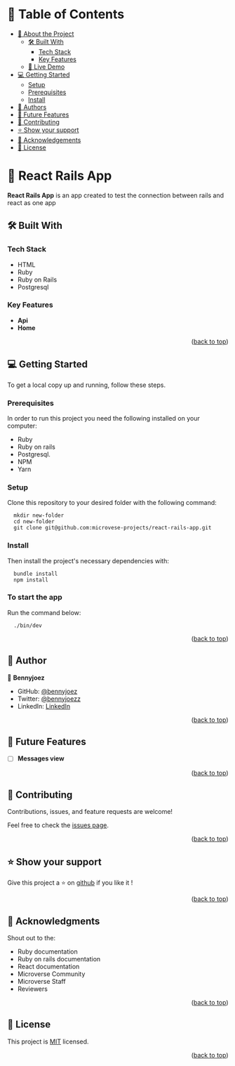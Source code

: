 <a name="readme-top"></a>

# 📗 Table of Contents

- [📖 About the Project](#about-project)
  - [🛠 Built With](#built-with)
    - [Tech Stack](#tech-stack)
    - [Key Features](#key-features)
  - [🚀 Live Demo](#live-demo)
- [💻 Getting Started](#getting-started)
  - [Setup](#setup)
  - [Prerequisites](#prerequisites)
  - [Install](#install)
- [👥 Authors](#authors)
- [🔭 Future Features](#future-features)
- [🤝 Contributing](#contributing)
- [⭐️ Show your support](#support)
- [🙏 Acknowledgements](#acknowledgements)
- [📝 License](#license)

<!-- PROJECT DESCRIPTION -->

# 📖 React Rails App <a name="about-project"></a>

**React Rails App** is an app created to test the connection between rails and react as one app

## 🛠 Built With <a name="built-with"></a>

### Tech Stack <a name="tech-stack"></a>

- HTML
- Ruby 
- Ruby on Rails
- Postgresql

<!-- Features -->

### Key Features <a name="key-features"></a>

- **Api**
- **Home**

<p align="right">(<a href="#readme-top">back to top</a>)</p>

<!-- GETTING STARTED -->

## 💻 Getting Started <a name="getting-started"></a>

To get a local copy up and running, follow these steps.

### Prerequisites

In order to run this project you need the following installed on your computer:
 - Ruby
 - Ruby on rails
 - Postgresql.
 - NPM
 - Yarn

### Setup

Clone this repository to your desired folder with the following command: 

```ssh
  mkdir new-folder
  cd new-folder
  git clone git@github.com:microvese-projects/react-rails-app.git
```

### Install

Then install the project's necessary dependencies with: 

```ssh
  bundle install
  npm install
```
### To start the app

Run the command below:

```ssh
  ./bin/dev
```


<p align="right">(<a href="#readme-top">back to top</a>)</p>

<!-- AUTHORS -->

## 👥 Author <a name="authors"></a>

👤 **Bennyjoez**

- GitHub: [@bennyjoez](https://github.com/Bennyjoez)
- Twitter: [@bennyjoezz](https://twitter.com/bennyjoezz)
- LinkedIn: [LinkedIn](https://www.linkedin.com/in/bennyjoez/)


<p align="right">(<a href="#readme-top">back to top</a>)</p>

<!-- FUTURE FEATURES -->

## 🔭 Future Features <a name="future-features"></a>

 - [ ] **Messages view**


<p align="right">(<a href="#readme-top">back to top</a>)</p>

<!-- CONTRIBUTING -->

## 🤝 Contributing <a name="contributing"></a>

Contributions, issues, and feature requests are welcome!

Feel free to check the [issues page](https://github.com/microvese-projects/react-rails-app/issues).

<p align="right">(<a href="#readme-top">back to top</a>)</p>

<!-- SUPPORT -->

## ⭐️ Show your support <a name="support"></a>

Give this project a ⭐️ on [github](https://github.com/microvese-projects/react-rails-app) if you like it !

<p align="right">(<a href="#readme-top">back to top</a>)</p>

<!-- ACKNOWLEDGEMENTS -->

## 🙏 Acknowledgments <a name="acknowledgements"></a>

Shout out to the: 
 - Ruby documentation
 - Ruby on rails documentation
 - React documentation
 - Microverse Community
 - Microverse Staff
 - Reviewers

<p align="right">(<a href="#readme-top">back to top</a>)</p>


<!-- LICENSE -->

## 📝 License <a name="license"></a>

This project is [MIT](https://github.com/microvese-projects/react-rails-app/blob/3ad44d8c9d680e12e240f84de05b7aeffd88b372/LICENSE) licensed.

<p align="right">(<a href="#readme-top">back to top</a>)</p>
